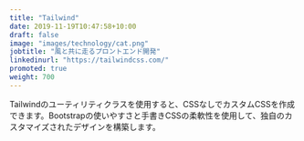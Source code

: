 ```yaml
---
title: "Tailwind"
date: 2019-11-19T10:47:58+10:00
draft: false
image: "images/technology/cat.png"
jobtitle: "風と共に走るプロントエンド開発"
linkedinurl: "https://tailwindcss.com/"
promoted: true
weight: 700
---
```

Tailwindのユーティリティクラスを使用すると、CSSなしでカスタムCSSを作成できます。Bootstrapの使いやすさと手書きCSSの柔軟性を使用して、独自のカスタマイズされたデザインを構築します。